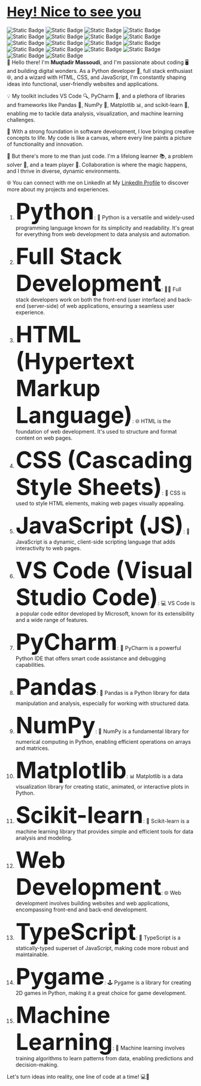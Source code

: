 <h1><span style="font-size: 36px;"><a href='https://github.com/MadihaMassoudi'>Hey! Nice to see you</a></span></h1>
<div><img alt="Static Badge" src="https://img.shields.io/badge/🌐%20JavaScript-blue"> <img alt="Static Badge" src="https://img.shields.io/badge/💅%20CSS-pink"> <img alt="Static Badge" src="https://img.shields.io/badge/📄%20HTML-orange"> <img alt="Static Badge" src="https://img.shields.io/badge/🦕%20TypeJS-violet"> <img alt="Static Badge" src="https://img.shields.io/badge/🐍%20Python-purple"> <img alt="Static Badge" src="https://img.shields.io/badge/🧮%20Numpy-grey"> <img alt="Static Badge" src="https://img.shields.io/badge/📈%20Matplotlib-violet"> <img alt="Static Badge" src="https://img.shields.io/badge/🕹️%20PyGame-darkblue"> <img alt="Static Badge" src="https://img.shields.io/badge/💻%20VS%20Code-black"> <img alt="Static Badge" src="https://img.shields.io/badge/🧙%20PyCharm-darkpurple"> <img alt="Static Badge" src="https://img.shields.io/badge/💼%20Freelancer-lightblue"> <img alt="Static Badge" src="https://img.shields.io/badge/📚%20Scikit%20learn-red"> <img alt="Static Badge" src="https://img.shields.io/badge/➖%20Linear%20Regression-darkgreen"> <img alt="Static Badge" src="https://img.shields.io/badge/🔄%20Logistic%20Regression-lightgreen"> <img alt="Static Badge" src="https://img.shields.io/badge/🤖%20Machine%20Learning-darkred"> <img alt="Static Badge" src="https://img.shields.io/badge/🌐Flask-violet"><img alt="Static Badge" src="https://img.shields.io/badge/📊Seaborn-brown"> <img alt="Static Badge" src="https://img.shields.io/badge/🤖SVM-pear"></div>
👋 Hello there! I'm <b>Muqtadir Massoudi</b>, and I'm passionate about coding 🖥️ and building digital wonders. As a Python developer 🐍, full stack enthusiast 🌐, and a wizard with HTML, CSS, and JavaScript, I'm constantly shaping ideas into functional, user-friendly websites and applications.

💡 My toolkit includes VS Code 🔍, PyCharm 🐍, and a plethora of libraries and frameworks like Pandas 🐼, NumPy 🔢, Matplotlib 📊, and scikit-learn 🧠, enabling me to tackle data analysis, visualization, and machine learning challenges.

🚀 With a strong foundation in software development, I love bringing creative concepts to life. My code is like a canvas, where every line paints a picture of functionality and innovation.

🌟 But there's more to me than just code. I'm a lifelong learner 📚, a problem solver 🧩, and a team player 🤝. Collaboration is where the magic happens, and I thrive in diverse, dynamic environments.

🌐 You can connect with me on LinkedIn at My <a href='https://www.linkedin.com/in/muqtadir-massoudi-a29195226/'>LinkedIn Profile</a> to discover more about my projects and experiences.

1) <span style="font-size: 60px;"><b>Python</b></span>: 🐍 Python is a versatile and widely-used programming language known for its simplicity and readability. It's great for everything from web development to data analysis and automation.

2) <span style="font-size: 60px;"><b>Full Stack Development</b></span>: 👨‍💻 Full stack developers work on both the front-end (user interface) and back-end (server-side) of web applications, ensuring a seamless user experience.

3) <span style="font-size: 60px;"><b>HTML (Hypertext Markup Language)</b></span>: 🌐 HTML is the foundation of web development. It's used to structure and format content on web pages.

4) <span style="font-size: 60px;"><b>CSS (Cascading Style Sheets)</b></span>: 🎨 CSS is used to style HTML elements, making web pages visually appealing.

5) <span style="font-size: 60px;"><b>JavaScript (JS)</b></span>: 🚀 JavaScript is a dynamic, client-side scripting language that adds interactivity to web pages.

6) <span style="font-size: 60px;"><b>VS Code (Visual Studio Code)</b></span>: 💻 VS Code is a popular code editor developed by Microsoft, known for its extensibility and a wide range of features.

7) <span style="font-size: 60px;"><b>PyCharm</b></span>: 🐍 PyCharm is a powerful Python IDE that offers smart code assistance and debugging capabilities.

8) <span style="font-size: 60px;"><b>Pandas</b></span>: 🐼 Pandas is a Python library for data manipulation and analysis, especially for working with structured data.

9) <span style="font-size: 60px;"><b>NumPy</b></span>: 🔢 NumPy is a fundamental library for numerical computing in Python, enabling efficient operations on arrays and matrices.

10) <span style="font-size: 60px;"><b>Matplotlib</b></span>: 📊 Matplotlib is a data visualization library for creating static, animated, or interactive plots in Python.

11) <span style="font-size: 60px;"><b>Scikit-learn</b></span>: 🤖 Scikit-learn is a machine learning library that provides simple and efficient tools for data analysis and modeling.

12) <span style="font-size: 60px;"><b>Web Development</b></span>: 🌐 Web development involves building websites and web applications, encompassing front-end and back-end development.

13) <span style="font-size: 60px;"><b>TypeScript</b></span>: 🧰 TypeScript is a statically-typed superset of JavaScript, making code more robust and maintainable.

14) <span style="font-size: 60px;"><b>Pygame</b></span>: 🕹️ Pygame is a library for creating 2D games in Python, making it a great choice for game development.

15) <span style="font-size: 60px;"><b>Machine Learning</b></span>: 🤖 Machine learning involves training algorithms to learn patterns from data, enabling predictions and decision-making.

Let's turn ideas into reality, one line of code at a time! 💻🚀
